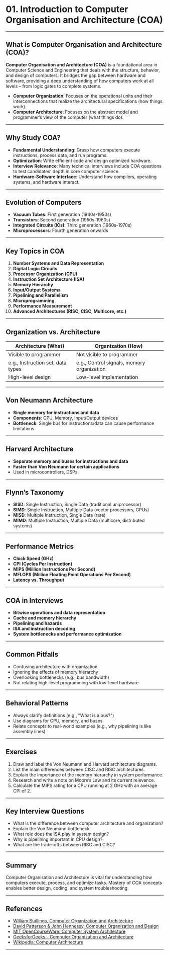 # 01. Introduction to Computer Organisation and Architecture (COA)

---

## What is Computer Organisation and Architecture (COA)?

**Computer Organisation and Architecture (COA)** is a foundational area in Computer Science and Engineering that deals with the structure, behavior, and design of computers. It bridges the gap between hardware and software, providing a deep understanding of how computers work at all levels – from logic gates to complete systems.

- **Computer Organization**: Focuses on the operational units and their interconnections that realize the architectural specifications (how things work).
- **Computer Architecture**: Focuses on the abstract model and programmer’s view of the computer (what things do).

---

## Why Study COA?

- **Fundamental Understanding**: Grasp how computers execute instructions, process data, and run programs.
- **Optimization**: Write efficient code and design optimized hardware.
- **Interview Relevance**: Many technical interviews include COA questions to test candidates’ depth in core computer science.
- **Hardware-Software Interface**: Understand how compilers, operating systems, and hardware interact.

---

## Evolution of Computers

- **Vacuum Tubes**: First generation (1940s-1950s)
- **Transistors**: Second generation (1950s-1960s)
- **Integrated Circuits (ICs)**: Third generation (1960s-1970s)
- **Microprocessors**: Fourth generation onwards

---

## Key Topics in COA

1. **Number Systems and Data Representation**
2. **Digital Logic Circuits**
3. **Processor Organization (CPU)**
4. **Instruction Set Architecture (ISA)**
5. **Memory Hierarchy**
6. **Input/Output Systems**
7. **Pipelining and Parallelism**
8. **Microprogramming**
9. **Performance Measurement**
10. **Advanced Architectures (RISC, CISC, Multicore, etc.)**

---

## Organization vs. Architecture

| Architecture (What)         | Organization (How)              |
|-----------------------------|---------------------------------|
| Visible to programmer       | Not visible to programmer       |
| e.g., Instruction set, data types | e.g., Control signals, memory organization |
| High-level design           | Low-level implementation        |

---

## Von Neumann Architecture

- **Single memory for instructions and data**
- **Components**: CPU, Memory, Input/Output devices
- **Bottleneck**: Single bus for instructions/data can cause performance limitations

---

## Harvard Architecture

- **Separate memory and buses for instructions and data**
- **Faster than Von Neumann for certain applications**
- Used in microcontrollers, DSPs

---

## Flynn’s Taxonomy

- **SISD**: Single Instruction, Single Data (traditional uniprocessor)
- **SIMD**: Single Instruction, Multiple Data (vector processors, GPUs)
- **MISD**: Multiple Instruction, Single Data (rare)
- **MIMD**: Multiple Instruction, Multiple Data (multicore, distributed systems)

---

## Performance Metrics

- **Clock Speed (GHz)**
- **CPI (Cycles Per Instruction)**
- **MIPS (Million Instructions Per Second)**
- **MFLOPS (Million Floating Point Operations Per Second)**
- **Latency vs. Throughput**

---

## COA in Interviews

- **Bitwise operations and data representation**
- **Cache and memory hierarchy**
- **Pipelining and hazards**
- **ISA and instruction decoding**
- **System bottlenecks and performance optimization**

---

## Common Pitfalls

- Confusing architecture with organization
- Ignoring the effects of memory hierarchy
- Overlooking bottlenecks (e.g., bus bandwidth)
- Not relating high-level programming with low-level hardware

---

## Behavioral Patterns

- Always clarify definitions (e.g., "What is a bus?")
- Use diagrams for CPU, memory, and buses
- Relate concepts to real-world examples (e.g., why pipelining is like assembly lines)

---

## Exercises

1. Draw and label the Von Neumann and Harvard architecture diagrams.
2. List the main differences between CISC and RISC architectures.
3. Explain the importance of the memory hierarchy in system performance.
4. Research and write a note on Moore’s Law and its current relevance.
5. Calculate the MIPS rating for a CPU running at 2 GHz with an average CPI of 2.

---

## Key Interview Questions

- What is the difference between computer architecture and organization?
- Explain the Von Neumann bottleneck.
- What role does the ISA play in system design?
- Why is pipelining important in CPU design?
- What are the trade-offs between RISC and CISC?

---

## Summary

Computer Organisation and Architecture is vital for understanding how computers execute, process, and optimize tasks. Mastery of COA concepts enables better design, coding, and system troubleshooting.

---

## References

- [William Stallings, Computer Organization and Architecture](https://www.pearson.com/en-us/subject-catalog/p/computer-organization-and-architecture/P200000001275/9780134101613)
- [David Patterson & John Hennessy, Computer Organization and Design](https://www.elsevier.com/books/computer-organization-and-design-arm-edition/patterson/978-0-12-801733-3)
- [MIT OpenCourseWare: Computer System Architecture](https://ocw.mit.edu/courses/electrical-engineering-and-computer-science/6-823-computer-system-architecture-fall-2005/)
- [GeeksforGeeks - Computer Organization and Architecture](https://www.geeksforgeeks.org/computer-organization-and-architecture-tutorials/)
- [Wikipedia: Computer Architecture](https://en.wikipedia.org/wiki/Computer_architecture)

---
